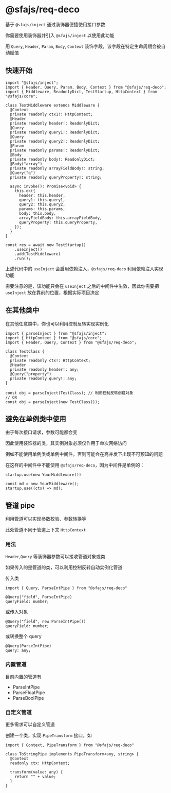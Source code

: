 # @sfajs/req-deco

基于 `@sfajs/inject` 通过装饰器便捷使用接口参数

你需要使用装饰器并引入 `@sfajs/inject` 以使用此功能

用 `Query`, `Header`, `Param`, `Body`, `Context` 装饰字段，该字段在特定生命周期会被自动赋值

## 快速开始

```TS
import "@sfajs/inject";
import { Header, Query, Param, Body, Context } from "@sfajs/req-deco";
import { Middleware, ReadonlyDict, TestStartup, HttpContext } from "@sfajs/core";

class TestMiddleware extends Middleware {
  @Context
  private readonly ctx1!: HttpContext;
  @Header
  private readonly header!: ReadonlyDict;
  @Query
  private readonly query1!: ReadonlyDict;
  @Query
  private readonly query2!: ReadonlyDict;
  @Param
  private readonly params!: ReadonlyDict;
  @Body
  private readonly body!: ReadonlyDict;
  @Body("array")
  private readonly arrayFieldBody!: string;
  @Query("q")
  private readonly queryProperty!: string;

  async invoke(): Promise<void> {
    this.ok({
      header: this.header,
      query1: this.query1,
      query2: this.query2,
      params: this.params,
      body: this.body,
      arrayFieldBody: this.arrayFieldBody,
      queryProperty: this.queryProperty,
    });
  }
}

const res = await new TestStartup()
    .useInject()
    .add(TestMiddleware)
    .run();
```

上述代码中的 `useInject` 会启用依赖注入，`@sfajs/req-deco` 利用依赖注入实现功能

需要注意的是，该功能只会在 `useInject` 之后的中间件中生效，因此你需要把 `useInject` 放在靠前的位置，根据实际项目决定

## 在其他类中

在其他任意类中，你也可以利用控制反转实现实例化

```TS
import { parseInject } from "@sfajs/inject";
import { HttpContext } from "@sfajs/core";
import { Header, Query, Context } from "@sfajs/req-deco";

class TestClass {
  @Context
  private readonly ctx!: HttpContext;
  @Header
  private readonly header!: any;
  @Query("property")
  private readonly query!: any;
}

const obj = parseInject(TestClass); // 利用控制反转创建对象
// OR
const obj = parseInject(new TestClass());
```

## 避免在单例类中使用

由于每次接口请求，参数可能都会变

因此使用装饰器的类，其实例对象必须仅作用于单次网络访问

例如不能使用单例类或单例中间件，否则可能会在高并发下出现不可预知的问题

在这样的中间件中不能使用 `@sfajs/req-deco`，因为中间件是单例的：

```TS
startup.use(new YourMiddleware())
```

```TS
const md = new YourMiddleware();
startup.use((ctx) => md);
```

## 管道 pipe

利用管道可以实现参数校验、参数转换等

此处管道不同于管道上下文 `HttpContext`

### 用法

`Header`,`Query` 等装饰器参数可以接收管道对象或类

如果传入的是管道的类，可以利用控制反转自动实例化管道

传入类

```TS
import { Query, ParseIntPipe } from "@sfajs/req-deco"

@Query("field", ParseIntPipe)
queryField: number;
```

或传入对象

```TS
@Query("field", new ParseIntPipe())
queryField: number;
```

或转换整个 query

```TS
@Query(ParseIntPipe)
query: any;
```

### 内置管道

目前内置的管道有

- ParseIntPipe
- ParseFloatPipe
- ParseBoolPipe

### 自定义管道

更多需求可以自定义管道

创建一个类，实现 `PipeTransform` 接口，如

```TS
import { Context, PipeTransform } from "@sfajs/req-deco"

class ToStringPipe implements PipeTransform<any, string> {
  @Context
  readonly ctx: HttpContext;

  transform(value: any) {
    return "" + value;
  }
}
```
